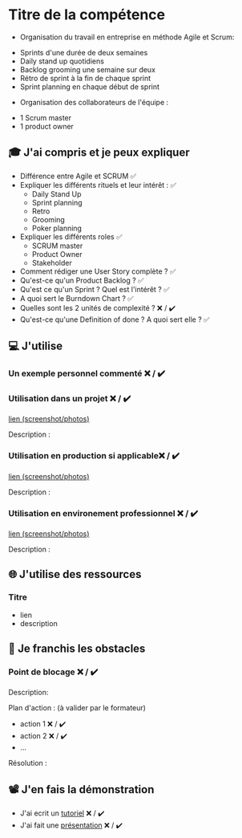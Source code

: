 # Titre de la compétence

* Organisation du travail en entreprise en méthode Agile et Scrum: 
- Sprints d'une durée de deux semaines 
- Daily stand up quotidiens
- Backlog grooming une semaine sur deux
- Rétro de sprint à la fin de chaque sprint
- Sprint planning en chaque début de sprint

* Organisation des collaborateurs de l'équipe : 
- 1 Scrum master
- 1 product owner

## 🎓 J'ai compris et je peux expliquer

- Différence entre Agile et SCRUM ✅
- Expliquer les différents rituels et leur intérêt : ✅
  - Daily Stand Up
  - Sprint planning
  - Retro
  - Grooming
  - Poker planning
- Expliquer les différents roles ✅
  - SCRUM master
  - Product Owner
  - Stakeholder
- Comment rédiger une User Story complète ? ✅
- Qu'est-ce qu'un Product Backlog ? ✅
- Qu'est ce qu'un Sprint ? Quel est l'intérêt ? ✅
- A quoi sert le Burndown Chart ? ✅
- Quelles sont les 2 unités de complexité ? ❌ / ✔️
- Qu'est-ce qu'une Definition of done ? A quoi sert elle ? ✅

## 💻 J'utilise

### Un exemple personnel commenté ❌ / ✔️

### Utilisation dans un projet ❌ / ✔️

[lien (screenshot/photos)](...)

Description :

### Utilisation en production si applicable❌ / ✔️

[lien (screenshot/photos)](...)

Description :

### Utilisation en environement professionnel ❌ / ✔️

[lien (screenshot/photos)](...)

Description :

## 🌐 J'utilise des ressources

### Titre

- lien
- description

## 🚧 Je franchis les obstacles

### Point de blocage ❌ / ✔️

Description:

Plan d'action : (à valider par le formateur)

- action 1 ❌ / ✔️
- action 2 ❌ / ✔️
- ...

Résolution :

## 📽️ J'en fais la démonstration

- J'ai ecrit un [tutoriel](...) ❌ / ✔️
- J'ai fait une [présentation](...) ❌ / ✔️
